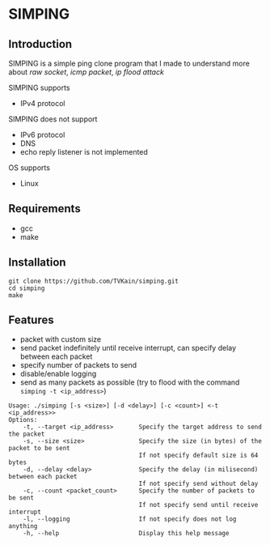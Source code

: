 # SIMPING 

## Introduction
SIMPING is a simple ping clone program that I made to understand more about *raw socket*, *icmp packet*, *ip flood attack* 

SIMPING supports
- IPv4 protocol

SIMPING does not support 
- IPv6 protocol
- DNS 
- echo reply listener is not implemented 

OS supports 
- Linux

## Requirements
- gcc
- make
## Installation 
```
git clone https://github.com/TVKain/simping.git
cd simping
make 
```

## Features
- packet with custom size 
- send packet indefinitely until receive interrupt, can specify delay between each packet 
- specify number of packets to send 
- disable/enable logging 
- send as many packets as possible (try to flood with the command `simping -t <ip_address>`) 

```
Usage: ./simping [-s <size>] [-d <delay>] [-c <count>] <-t <ip_address>>
Options:
    -t, --target <ip_address>       Specify the target address to send the packet
    -s, --size <size>               Specify the size (in bytes) of the packet to be sent
                                    If not specify default size is 64 bytes
    -d, --delay <delay>             Specify the delay (in milisecond) between each packet
                                    If not specify send without delay
    -c, --count <packet_count>      Specify the number of packets to be sent
                                    If not specify send until receive interrupt
    -l, --logging                   If not specify does not log anything
    -h, --help                      Display this help message
```

